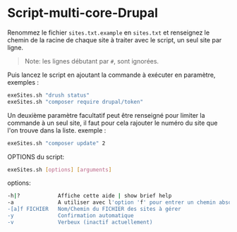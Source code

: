 # Script-multi-core-Drupal

Renommez le fichier `sites.txt.example` en `sites.txt` et renseignez le chemin de la racine de chaque site à traiter avec le script, un seul site par ligne.

> Note: les lignes débutant par `#`, sont ignorées.

Puis lancez le script en ajoutant la commande à exécuter en paramètre, exemples :
```sh
exeSites.sh "drush status"
exeSites.sh "composer require drupal/token"
```
Un deuxième paramètre facultatif peut être renseigné pour limiter la commande à un seul site, il faut pour cela rajouter le numéro du site que l'on trouve dans la liste.
exemple :
```sh
exeSites.sh "composer update" 2
```

OPTIONS du script:
```sh
exeSites.sh [options] [arguments]
```
options:
```sh
-h|?            Affiche cette aide | show brief help
-a              A utiliser avec l'option 'f' pour entrer un chemin absolu
-[a]f FICHIER   Nom/Chemin du FICHIER des sites à gérer
-y              Confirmation automatique
-v              Verbeux (inactif actuellement)
```
